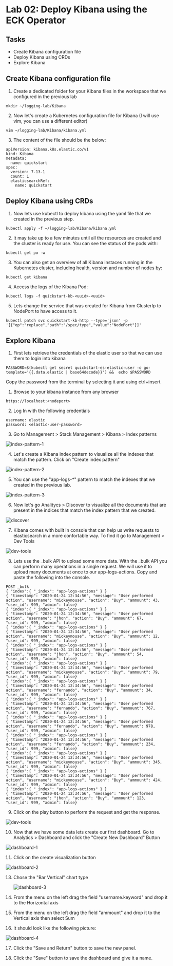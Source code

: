 # Lab 02: Deploy Kibana using the ECK Operator

## Tasks

 - Create Kibana configuration file
 - Deploy Kibana using CRDs
 - Explore Kibana

## Create Kibana configuration file

1. Create a dedicated folder for your Kibana files in the workspace that we configured in the previous lab

```
mkdir ~/logging-lab/Kibana
```


2. Now let's create a Kubernetes configuration file for Kibana (I will use vim, you can use a different editor)

```
vim ~/logging-lab/Kibana/kibana.yml
```

3. The content of the file should be the below:

```
apiVersion: kibana.k8s.elastic.co/v1
kind: Kibana
metadata:
  name: quickstart
spec:
  version: 7.13.1
  count: 1
  elasticsearchRef:
    name: quickstart
```

## Deploy Kibana using CRDs

1. Now lets use kubectl to deploy kibana using the yaml file that we created in the previous step.
  ```
  kubectl apply -f ~/logging-lab/Kibana/kibana.yml
  ```

2. It may take up to a few minutes until all the resources are created and the cluster is ready for use. You can see the status of the pods with:
  ```
  kubectl get po -w
  ```

3. You can also get an overview of all Kibana instaces running in the Kubernetes cluster, including health, version and number of nodes by:
  ```
  kubectl get kibana
  ```

4. Access the logs of the Kibana Pod:
  ```
  kubectl logs -f quickstart-kb-<uuid>-<uuid>
  ```

5. Lets change the service that was created for Kibana from ClusterIp to NodePort to have access to it.
  ```
  kubectl patch svc quickstart-kb-http --type='json' -p '[{"op":"replace","path":"/spec/type","value":"NodePort"}]'
  ```

## Explore Kibana

1. First lets retrieve the credentials of the elastic user so that we can use them to login into kibana
  ```
  PASSWORD=$(kubectl get secret quickstart-es-elastic-user -o go-template='{{.data.elastic | base64decode}}') &&  echo $PASSWORD
  ```
  Copy the password from the terminal by selecting it and using ctrl+insert

1. Browse to your kibana instance from any browser
  ```
  https://localhost:<nodeport>
  ```

2. Log In with the following credentials
```
username: elastic
password: <elastic-user-password>
```

3. Go to Management > Stack Management > Kibana > Index patterns

  ![index-pattern-1](/images/index-pattern-1.png)

4. Let's create a Kibana index pattern to visualize all the indexes that match the pattern. Click on "Create index pattern" 

  ![index-pattern-2](/images/index-pattern-2.png)

5. You can use the "app-logs-*" pattern to match the indexes that we created in the previous lab.

  ![index-pattern-3](/images/index-pattern-3.png)

6. Now let's go Analitycs > Discover to visualize all the documents that are present in the indices that match the index pattern that we created.

  ![discover](/images/discover.png)

7. Kibana comes with built in console that can help us write requests to elasticsearch in a more confortable way. To find it go to Management > Dev Tools

  ![dev-tools](/images/dev-tools.png)

8. Lets use the _bulk API to upload some more data. With the _bulk API you can perform many operations in a single request. We will use it to upload many documents at once to our app-logs-actions. Copy and paste the following into the console.

```
POST _bulk
{ "index":{ "_index": "app-logs-actions" } }
{ "timestamp": "2020-01-24 12:34:56", "message": "User performed action", "username": "mickeymouse", "action": "Buy", "ammount": 43, "user_id": 999, "admin": false}
{ "index":{ "_index": "app-logs-actions" } }
{ "timestamp": "2020-01-24 12:34:56", "message": "User performed action", "username": "jhon", "action": "Buy", "ammount": 67, "user_id": 999, "admin": false}
{ "index":{ "_index": "app-logs-actions" } }
{ "timestamp": "2020-01-24 12:34:56", "message": "User performed action", "username": "mickeymouse", "action": "Buy", "ammount": 12, "user_id": 999, "admin": false}
{ "index":{ "_index": "app-logs-actions" } }
{ "timestamp": "2020-01-24 12:34:56", "message": "User performed action", "username": "jhon", "action": "Buy", "ammount": 54, "user_id": 999, "admin": false}
{ "index":{ "_index": "app-logs-actions" } }
{ "timestamp": "2020-01-24 12:34:56", "message": "User performed action", "username": "mickeymouse", "action": "Buy", "ammount": 79, "user_id": 999, "admin": false}
{ "index":{ "_index": "app-logs-actions" } }
{ "timestamp": "2020-01-24 12:34:56", "message": "User performed action", "username": "fernando", "action": "Buy", "ammount": 34, "user_id": 999, "admin": false}
{ "index":{ "_index": "app-logs-actions" } }
{ "timestamp": "2020-01-24 12:34:56", "message": "User performed action", "username": "fernando", "action": "Buy", "ammount": 767, "user_id": 999, "admin": false}
{ "index":{ "_index": "app-logs-actions" } }
{ "timestamp": "2020-01-24 12:34:56", "message": "User performed action", "username": "fernando", "action": "Buy", "ammount": 978, "user_id": 999, "admin": false}
{ "index":{ "_index": "app-logs-actions" } }
{ "timestamp": "2020-01-24 12:34:56", "message": "User performed action", "username": "fernando", "action": "Buy", "ammount": 234, "user_id": 999, "admin": false}
{ "index":{ "_index": "app-logs-actions" } }
{ "timestamp": "2020-01-24 12:34:56", "message": "User performed action", "username": "mickeymouse", "action": "Buy", "ammount": 345, "user_id": 999, "admin": false}
{ "index":{ "_index": "app-logs-actions" } }
{ "timestamp": "2020-01-24 12:34:56", "message": "User performed action", "username": "mickeymouse", "action": "Buy", "ammount": 424, "user_id": 999, "admin": false}
{ "index":{ "_index": "app-logs-actions" } }
{ "timestamp": "2020-01-24 12:34:56", "message": "User performed action", "username": "jhon", "action": "Buy", "ammount": 123, "user_id": 999, "admin": false}
```

9. Click on the play button to perform the request and get the response.

  ![dev-tools](/images/dev-tools-2.png)

10. Now that we have some data lets create our first dashboard. Go to Analytics > Dashboard and click the "Create New Dashboard" Button

  ![dashboard-1](/images/dashboard-1.png)

11. Click on the create visualization button

  ![dashboard-2](/images/dashboard-2.png)

13. Chose the "Bar Vertical" chart type
  
    ![dashboard-3](/images/dashboard-3.png)

14. From the menu on the left drag the field "username.keyword" and drop it to the Horizontal axis

15. From the menu on the left drag the field "ammount" and drop it to the Vertical axis then select Sum

17. It should look like the following picture:

  ![dashboard-4](/images/dashboard-4.png)

17. Click the "Save and Return" button to save the new panel.

18. Click the "Save" button to save the dashboard and give it a name.